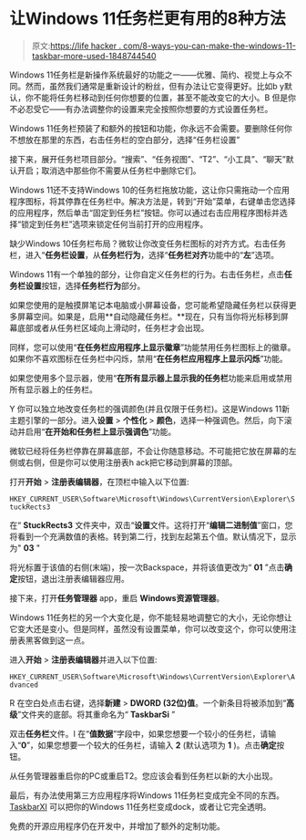 # 让Windows 11任务栏更有用的8种方法

> 原文:[https://life hacker . com/8-ways-you-can-make-the-windows-11-taskbar-more-used-1848744540](https://lifehacker.com/8-ways-you-can-make-the-windows-11-taskbar-more-useful-1848744540)

Windows 11任务栏是新操作系统最好的功能之一——优雅、简约、视觉上与众不同。然而，虽然我们通常是重新设计的粉丝，但有办法让它变得更好。比如b y默认，你不能将任务栏移动到任何你想要的位置，甚至不能改变它的大小。B 但是你不必忍受它——有办法调整你的设置来完全按照你想要的方式设置任务栏。

Windows 11任务栏预装了和额外的按钮和功能，你永远不会需要。要删除任何你不想放在那里的东西，右击任务栏的空白部分，选择“任务栏设置”

接下来，展开任务栏项目部分。“搜索”、“任务视图”、“T2”、“小工具”、“聊天”默认开启；取消选中那些你不需要从任务栏中删除它们。

Windows 11还不支持Windows 10的任务栏拖放功能，这让你只需拖动一个应用程序图标，将其停靠在任务栏中。解决方法是，转到“开始”菜单，右键单击您选择的应用程序，然后单击“固定到任务栏”按钮。你可以通过右击应用程序图标并选择“锁定到任务栏”选项来锁定任何当前打开的应用程序。

缺少Windows 10任务栏布局？微软让你改变任务栏图标的对齐方式。右击任务栏，进入“**任务栏设置**，从**任务栏行为**，选择“**任务栏对齐**功能中的“**左**”选项。

Windows 11有一个单独的部分，让你自定义任务栏的行为。右击任务栏，点击**任务栏设置**按钮，选择**任务栏行为**部分。

如果您使用的是触摸屏笔记本电脑或小屏幕设备，您可能希望隐藏任务栏以获得更多屏幕空间。如果是，启用**自动隐藏任务栏。**现在，只有当你将光标移到屏幕底部或者从任务栏区域向上滑动时，任务栏才会出现。

同样，您可以使用“**在任务栏应用程序上显示徽章**”功能禁用任务栏图标上的徽章。如果你不喜欢图标在任务栏中闪烁，禁用“**在任务栏应用程序上显示闪烁**”功能。

如果您使用多个显示器，使用“**在所有显示器上显示我的任务栏**功能来启用或禁用所有显示器上的任务栏。

Y 你可以独立地改变任务栏的强调颜色(并且仅限于任务栏)。这是Windows 11新主题引擎的一部分。进入**设置** > **个性化** > **颜色**，选择一种强调色。然后，向下滚动并启用“**在开始和任务栏上显示强调色**”功能。

微软已经将任务栏停靠在屏幕底部，不会让你随意移动。不可能把它放在屏幕的左侧或右侧，但是你可以使用注册表h ack把它移动到屏幕的顶部。

打开**开始** > **注册表编辑器**，在顶栏中输入以下位置:

`HKEY_CURRENT_USER\Software\Microsoft\Windows\CurrentVersion\Explorer\StuckRects3`

在“ **StuckRects3** 文件夹中，双击“**设置**文件。这将打开“**编辑二进制值**”窗口，您将看到一个充满数值的表格。转到第二行，找到左起第五个值。默认情况下，显示为" **03** "

将光标置于该值的右侧(末端)，按一次Backspace，并将该值更改为“ **01** ”点击**确定**按钮，退出注册表编辑器应用。

接下来，打开**任务管理器** app，重启 **Windows资源管理器**。

Windows 11任务栏的另一个大变化是，你不能轻易地调整它的大小，无论你想让它变大还是变小。但是同样，虽然没有设置菜单，你可以改变这个，你可以使用注册表黑客做到这一点。

进入**开始** > **注册表编辑器**并进入以下位置:

`HKEY_CURRENT_USER\Software\Microsoft\Windows\CurrentVersion\Explorer\Advanced`

R 在空白处点击右键，选择**新建** > **DWORD (32位)值**。一个新条目将被添加到“**高级**”文件夹的底部。将其重命名为“ **TaskbarSi** ”

双击**任务栏**文件。I 在“**值数据**”字段中，如果您想要一个较小的任务栏，请输入“**0**”，如果您想要一个较大的任务栏，请输入 **2** (默认选项为 **1** )。点击**确定**按钮。

从任务管理器重启你的PC或重启T2。您应该会看到任务栏以新的大小出现。

最后，有办法使用第三方应用程序将Windows 11任务栏变成完全不同的东西。 [TaskbarXI](https://github.com/ChrisAnd1998/TaskbarXI) 可以把你的Windows 11任务栏变成dock，或者让它完全透明。

免费的开源应用程序仍在开发中，并增加了额外的定制功能。